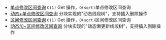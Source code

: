 - [单点修改区间查询](SegmentTreeSqrtDecomposition.go)
  `O(1)` Get 操作，`O(sqrt)`单点修改区间查询
- [动态+单点修改区间查询](SegmentTreeSqrtDecompositionDynamic.go)
  分块实现的"动态线段树"，支持插入删除操作
- [区间修改区间查询](LazySegmentTreeSqrtDecomposition.go)
  `O(1)` Get 操作，`O(sqrt)`区间修改区间查询
- [动态加+区间修改区间查询](LazySegmentTreeSqrtDecomposition.go)
  分块实现的"动态懒更新线段树"，支持插入删除操作
